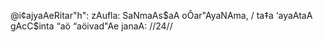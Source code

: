 @i¢ajyaAeRitar"h": zAufla: SaNmaAs$aA oÔar"AyaNAma, /
ta‡a ‘ayaAtaA gAcC$inta “aö “aöivad"Ae janaA: //24//